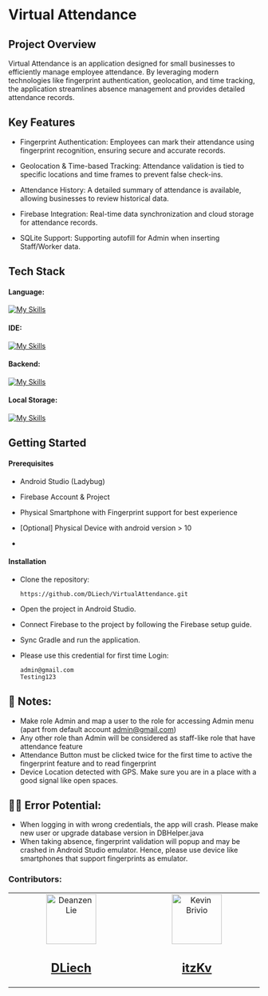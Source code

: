 # Virtual Attendance

## Project Overview
Virtual Attendance is an application designed for small businesses to efficiently manage employee attendance. By leveraging modern technologies like fingerprint authentication, geolocation, and time tracking, the application streamlines absence management and provides detailed attendance records.

## Key Features

- Fingerprint Authentication: Employees can mark their attendance using fingerprint recognition, ensuring secure and accurate records.

- Geolocation & Time-based Tracking: Attendance validation is tied to specific locations and time frames to prevent false check-ins.

- Attendance History: A detailed summary of attendance is available, allowing businesses to review historical data.

- Firebase Integration: Real-time data synchronization and cloud storage for attendance records.

- SQLite Support: Supporting autofill for Admin when inserting Staff/Worker data.

## Tech Stack

#### Language: 
[![My Skills](https://skillicons.dev/icons?i=java)](https://skillicons.dev)

#### IDE: 
[![My Skills](https://skillicons.dev/icons?i=androidstudio)](https://skillicons.dev)

#### Backend:
[![My Skills](https://skillicons.dev/icons?i=firebase)](https://skillicons.dev)

#### Local Storage:
[![My Skills](https://skillicons.dev/icons?i=sqlite)](https://skillicons.dev)


## Getting Started

#### Prerequisites

- Android Studio (Ladybug)

- Firebase Account & Project
- Physical Smartphone with Fingerprint support for best experience
- [Optional] Physical Device with android version > 10
- 
#### Installation

- Clone the repository:
  ```
  https://github.com/DLiech/VirtualAttendance.git
  ```
- Open the project in Android Studio.

- Connect Firebase to the project by following the Firebase setup guide.

- Sync Gradle and run the application.

- Please use this credential for first time Login:
  ```
  admin@gmail.com
  Testing123
  ```

## 🙏 Notes:
  - Make role Admin and map a user to the role for accessing Admin menu (apart from default account admin@gmail.com)
  - Any other role than Admin will be considered as staff-like role that have attendance feature
  - Attendance Button must be clicked twice for the first time to active the fingerprint feature and to read fingerprint
  - Device Location detected with GPS. Make sure you are in a place with a good signal like open spaces.

## 👀👀 Error Potential:
  - When logging in with wrong credentials, the app will crash. Please make new user or upgrade database version in DBHelper.java
  - When taking absence, fingerprint validation will popup and may be crashed in Android Studio emulator. Hence, please use device like smartphones that support fingerprints as emulator.

### Contributors:
<table>
  <tbody>
        <td align="center" valign="top" width="14.28%"><a href="https://github.com/DLiech"><img src="https://avatars.githubusercontent.com/u/122514634?v=4" width="100px;" alt="Deanzen Lie"/>
          <h2>DLiech</h2>
        </td>
        <td align="center" valign="top" width="14.28%"><a href="https://github.com/itzKv"><img src="https://avatars.githubusercontent.com/u/116947826?v=4" width="100px;" alt="Kevin Brivio"/>
          <h2>itzKv</h2>
        </td>
</tbody>
</table>
